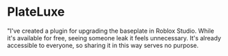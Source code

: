 # PlateLuxe
"I've created a plugin for upgrading the baseplate in Roblox Studio. While it's available for free, seeing someone leak it feels unnecessary. It's already accessible to everyone, so sharing it in this way serves no purpose.
